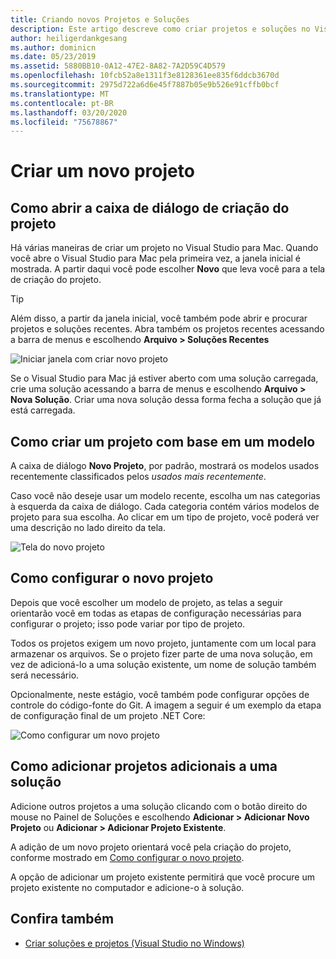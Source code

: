 ```yaml
---
title: Criando novos Projetos e Soluções
description: Este artigo descreve como criar projetos e soluções no Visual Studio para Mac
author: heiligerdankgesang
ms.author: dominicn
ms.date: 05/23/2019
ms.assetid: 5880BB10-0A12-47E2-8A82-7A2D59C4D579
ms.openlocfilehash: 10fcb52a8e1311f3e8128361ee835f6ddcb3670d
ms.sourcegitcommit: 2975d722a6d6e45f7887b05e9b526e91cffb0bcf
ms.translationtype: MT
ms.contentlocale: pt-BR
ms.lasthandoff: 03/20/2020
ms.locfileid: "75678867"
---
```

# <a name="create-a-new-project"></a>Criar um novo projeto

## <a name="opening-the-project-creation-dialog"></a>Como abrir a caixa de diálogo de criação do projeto

Há várias maneiras de criar um projeto no Visual Studio para Mac. Quando você abre o Visual Studio para Mac pela primeira vez, a janela inicial é mostrada. A partir daqui você pode escolher **Novo** que leva você para a tela de criação do projeto.

> [!TIP]
> Além disso, a partir da janela inicial, você também pode abrir e procurar projetos e soluções recentes. Abra também os projetos recentes acessando a barra de menus e escolhendo **Arquivo > Soluções Recentes**

![Iniciar janela com criar novo projeto](media/first-run-project.png)

Se o Visual Studio para Mac já estiver aberto com uma solução carregada, crie uma solução acessando a barra de menus e escolhendo **Arquivo > Nova Solução**. Criar uma nova solução dessa forma fecha a solução que já está carregada.

## <a name="creating-a-new-project-from-a-template"></a>Como criar um projeto com base em um modelo

A caixa de diálogo **Novo Projeto**, por padrão, mostrará os modelos usados recentemente classificados pelos *usados mais recentemente*.

Caso você não deseje usar um modelo recente, escolha um nas categorias à esquerda da caixa de diálogo. Cada categoria contém vários modelos de projeto para sua escolha. Ao clicar em um tipo de projeto, você poderá ver uma descrição no lado direito da tela.

![Tela do novo projeto](media/project-creation-screen.png)

## <a name="configuring-your-new-project"></a>Como configurar o novo projeto

Depois que você escolher um modelo de projeto, as telas a seguir orientarão você em todas as etapas de configuração necessárias para configurar o projeto; isso pode variar por tipo de projeto.

Todos os projetos exigem um novo projeto, juntamente com um local para armazenar os arquivos. Se o projeto fizer parte de uma nova solução, em vez de adicioná-lo a uma solução existente, um nome de solução também será necessário.

Opcionalmente, neste estágio, você também pode configurar opções de controle do código-fonte do Git. A imagem a seguir é um exemplo da etapa de configuração final de um projeto .NET Core:

![Como configurar um novo projeto](media/configure-new-project.png)

## <a name="adding-additional-projects-to-a-solution"></a>Como adicionar projetos adicionais a uma solução

Adicione outros projetos a uma solução clicando com o botão direito do mouse no Painel de Soluções e escolhendo **Adicionar > Adicionar Novo Projeto** ou **Adicionar > Adicionar Projeto Existente**.

A adição de um novo projeto orientará você pela criação do projeto, conforme mostrado em [Como configurar o novo projeto](#configuring-your-new-project).

A opção de adicionar um projeto existente permitirá que você procure um projeto existente no computador e adicione-o à solução.

## <a name="see-also"></a>Confira também

- [Criar soluções e projetos (Visual Studio no Windows)](/visualstudio/ide/creating-solutions-and-projects)
